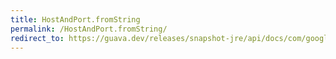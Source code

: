 ```yaml
---
title: HostAndPort.fromString
permalink: /HostAndPort.fromString/
redirect_to: https://guava.dev/releases/snapshot-jre/api/docs/com/google/common/net/HostAndPort.html#fromString-java.lang.String-
---
```

